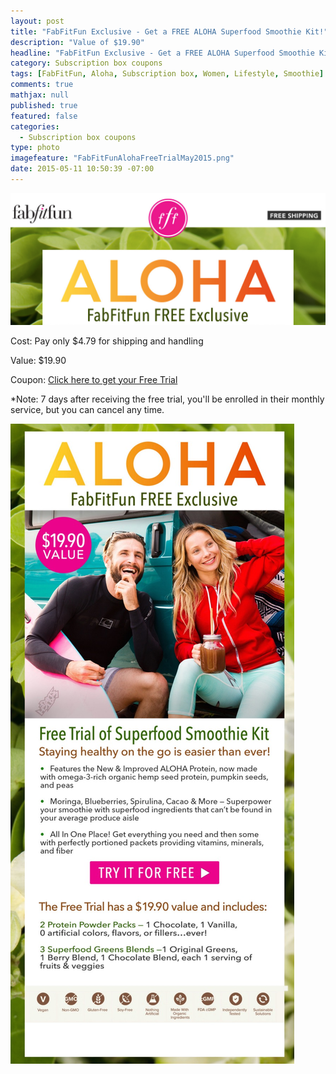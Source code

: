```yaml
---
layout: post
title: "FabFitFun Exclusive - Get a FREE ALOHA Superfood Smoothie Kit!"
description: "Value of $19.90"
headline: "FabFitFun Exclusive - Get a FREE ALOHA Superfood Smoothie Kit!"
category: Subscription box coupons
tags: [FabFitFun, Aloha, Subscription box, Women, Lifestyle, Smoothie]
comments: true
mathjax: null
published: true
featured: false
categories: 
  - Subscription box coupons
type: photo
imagefeature: "FabFitFunAlohaFreeTrialMay2015.png"
date: 2015-05-11 10:50:39 -07:00
---
```


![FabFitFun Free Aloha Trial](/images/FabFitFunAlohaFreeTrialMay2015.png)
<p>Cost: Pay only $4.79 for shipping and handling</p>
<p>Value: $19.90</p>
<p>Coupon: <a href="https://aloha.com/shop/smoothie-kit-free-trial-a?var=fabfitfun_sk_ft&utm_source=fabfitfun&utm_medium=demail&utm_term=sk_ft_may&utm_content=sk_ft_may&utm_campaign=fabfitfun_demail&utm_source=FabFitFun&utm_campaign=dd40710a09-20150511_aloha&utm_medium=email&utm_term=0_649b4d32e4-dd40710a09-397949993&mc_cid=dd40710a09&mc_eid=36715db4be">Click here to get your Free Trial</a></p>
*Note: 7 days after receiving the free trial, you'll be enrolled in their monthly service, but you can cancel any time.
<br>

![FabFitFun Free Aloha Trial Details](/images/FabFitFunAlohaFreeTrialMay2015Details.jpg)
